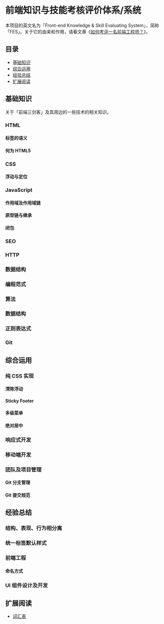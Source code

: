 # 前端知识与技能考核评价体系/系统

本项目的英文名为「Front-end Knowledge & Skill Evaluating System」，简称「FES」。关于它的由来和作用，请看文章《[如何考评一名前端工程师？](http://ourai.ws/posts/how-to-evaluate-a-frontend-engineer/)》。

## 目录

* [基础知识](#基础知识)
* [综合运用](#综合运用)
* [经验总结](#经验总结)
* [扩展阅读](#扩展阅读)

## 基础知识

关于「前端三剑客」及其周边的一些技术的相关知识。

### HTML

#### 标签的语义

#### 何为 HTML5

### CSS

#### 浮动与定位

### JavaScript

#### 作用域及作用域链

#### 原型链与继承

#### 闭包

### SEO

### HTTP

### 数据结构

### 编程范式

### 算法

### 数据结构

### 正则表达式

### Git

## 综合运用

### 纯 CSS 实现

#### 清除浮动

#### Sticky Footer

#### 多级菜单

#### 绝对居中

### 响应式开发

### 移动端开发

### 团队及项目管理

#### Git 分支管理

#### Git 提交规范

## 经验总结

### 结构、表现、行为相分离

### 统一标签默认样式

### 前端工程

#### 命名方式

### UI 组件设计及开发

## 扩展阅读

* [词汇表](https://github.com/sakamies/vocabs)
